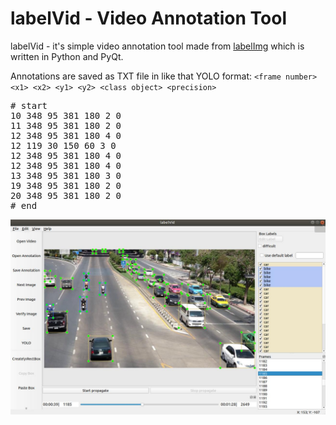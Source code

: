 labelVid - Video Annotation Tool
========

labelVid - it's simple video annotation tool made from [labelImg](https://github.com/tzutalin/labelImg) which is written in Python and PyQt.

Annotations are saved as TXT file in like that YOLO format:
`<frame number> <x1> <x2> <y1> <y2> <class object> <precision>`

<pre>
# start
10 348 95 381 180 2 0
11 348 95 381 180 2 0
12 348 95 381 180 4 0
12 119 30 150 60 3 0
12 348 95 381 180 4 0
12 348 95 381 180 4 0
13 348 95 381 180 3 0
19 348 95 381 180 2 0
20 348 95 381 180 2 0
# end
</pre>
![Demo Image](https://raw.githubusercontent.com/tyommik/labelVid/master/demo/demo1.jpg)
